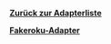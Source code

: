 [**Zurück zur Adapterliste**](/adapterref/adapterliste.md)

[**Fakeroku-Adapter**](/adapterref/docs/iobroker.fakeroku/de/README.md)